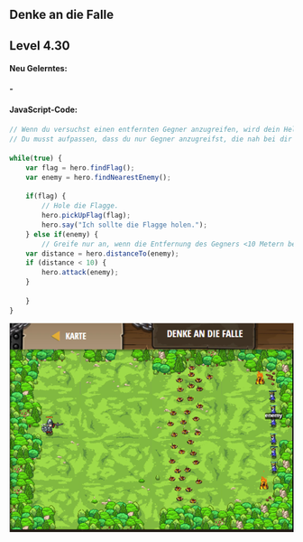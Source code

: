 ## **Denke an die Falle**
## Level 4.30

#### Neu Gelerntes:
<b>-</b>

[comment]: <> (Was wurde gelernt und wie funktioniert die Technik?)

#### JavaScript-Code:
```js
// Wenn du versuchst einen entfernten Gegner anzugreifen, wird dein Held in dessen Richtung ziehen und alle Flaggen ignorieren.
// Du musst aufpassen, dass du nur Gegner anzugreifst, die nah bei dir sind!

while(true) {
    var flag = hero.findFlag();
    var enemy = hero.findNearestEnemy();
    
    if(flag) {
        // Hole die Flagge.
        hero.pickUpFlag(flag);
        hero.say("Ich sollte die Flagge holen.");
    } else if(enemy) {
        // Greife nur an, wenn die Entfernung des Gegners <10 Metern beträgt.
    var distance = hero.distanceTo(enemy);
    if (distance < 10) {
        hero.attack(enemy);
    }
      
    }
}
```
![image](lvl4_30.png)